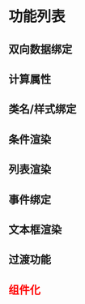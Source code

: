 # 功能列表

## 双向数据绑定

## 计算属性

## 类名/样式绑定

## 条件渲染

## 列表渲染

## 事件绑定

## 文本框渲染

## 过渡功能

## <span style="color:red; font-weigh:800">组件化<span>